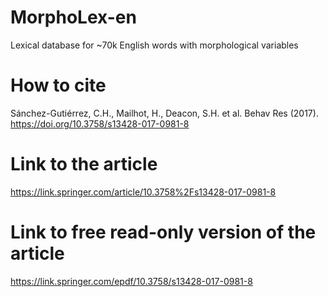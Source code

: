 # MorphoLex-en
Lexical database for ~70k English words with morphological variables

# How to cite
Sánchez-Gutiérrez, C.H., Mailhot, H., Deacon, S.H. et al. Behav Res (2017). https://doi.org/10.3758/s13428-017-0981-8

# Link to the article
https://link.springer.com/article/10.3758%2Fs13428-017-0981-8

# Link to free read-only version of the article
https://link.springer.com/epdf/10.3758/s13428-017-0981-8

